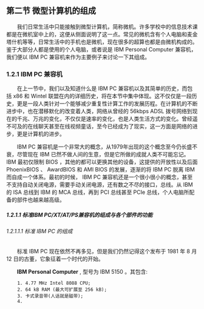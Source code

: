 ## 第二节 微型计算机的组成

　　我们日常生活中只能接触到微型计算机，简称微机。许多学校中的信息技术课都是在微机室中上的，这便从侧面说明了这一点。常见的微机含有个人电脑和麦金塔什机等等，日常生活中的手机也是微机，现在很多的超算也都是由微机构成的。鉴于大部分人都是使用的个人电脑，或者说是 IBM Personal Computer 兼容机，我们便以 IBM PC 兼容机来作为主要例子来讨论一下其组成。

### 1.2.1 IBM PC 兼容机

　　在上一节中，我们以及知道什么是 IBM PC 兼容机以及其简单的历史，而包括 x86 和 Wintel 联盟在内的详细历史，将在本节中集中体现。这不仅仅是一段历史，更是一段人类针对一个能够减少重复性计算工作的发展历程。在计算机的不断进步中，也在潜移默化的改变着人类，网络从曾经的 56kbps ADSL 拨号网络到现在的千兆、万兆的变化，不仅仅是速率的变化，也是人类生活方式的变化。曾经遥不可及的在线聊天甚至在线视频童话，至今已经成为了现实，这一方面是网络的进步，更是计算机的进步。

　　IBM PC 兼容机是一个非常大的概念，从1979年出现的这个概念至今仍长盛不衰，尽管现在 IBM 已然不做人间的生意，但是它所做的成就人类不可能忘记。IBM 最初仅限制 BIOS ，其他的都可以更换其他的设备，这提供的开放性以及后面 PhoenixBIOS 、 AwardBIOS 和 AMI BIOS 的发展，逐渐的将 IBM PC 脱离 IBM 而自成一个体系。最初的时候， IBM PC 兼容机还是一个很小很小的概念，甚至不支持自动关闭电源，需要手动关闭电源，还有数之不尽的接口，总线。从 IBM 的 ISA 总线到 IBM 的 MCA 总线，再到 PCI 总线甚至 PCIe 总线，个人电脑所配备的部件也越来越高级。

##### 1.2.1.1 标准IBM PC/XT/AT/PS兼容机的组成与各个部件的功能

###### 1.2.1.1.1 标准 IBM PC 的组成

　　标准 IBM PC 现在依然不再多见，但是我们仍然记得这个发布于 1981 年 8 月 12 日的古董，它象征着一个时代的开始。

　　**IBM Personal Computer** , 型号为 IBM 5150 。其包含:

        1. 4.77 MHz Intel 8088 CPU;
        2. 64 kB RAM (最大可扩展至 256 kB);
        3. 卡式录音带(人话就是磁带);
        4. 